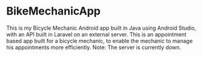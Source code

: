 # BikeMechanicApp
This is my Bicycle Mechanic Android app built in Java using Android Studio, with an API built in Laravel on an external server. This is an appointment based app built for a bicycle mechanic, to enable the mechanic to manage his appointments more efficiently.
Note: The server is currently down.
